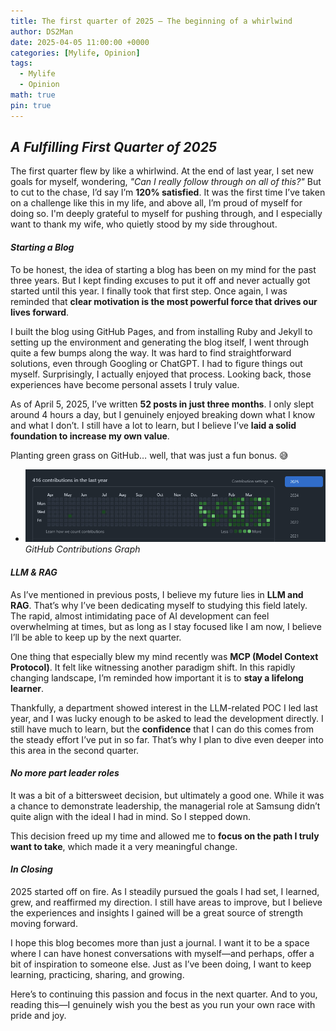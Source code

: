 ```yaml
---
title: The first quarter of 2025 — The beginning of a whirlwind 
author: DS2Man
date: 2025-04-05 11:00:00 +0000
categories: [Mylife, Opinion]
tags:
  - Mylife
  - Opinion
math: true
pin: true
---
```


## *A Fulfilling First Quarter of 2025*

The first quarter flew by like a whirlwind. At the end of last year, I set new goals for myself, wondering, _"Can I really follow through on all of this?"_ But to cut to the chase, I’d say I’m **120% satisfied**. It was the first time I’ve taken on a challenge like this in my life, and above all, I’m proud of myself for doing so. I'm deeply grateful to myself for pushing through, and I especially want to thank my wife, who quietly stood by my side throughout.

#### *Starting a Blog*

To be honest, the idea of starting a blog has been on my mind for the past three years. But I kept finding excuses to put it off and never actually got started until this year. I finally took that first step. Once again, I was reminded that **clear motivation is the most powerful force that drives our lives forward**.

I built the blog using GitHub Pages, and from installing Ruby and Jekyll to setting up the environment and generating the blog itself, I went through quite a few bumps along the way. It was hard to find straightforward solutions, even through Googling or ChatGPT. I had to figure things out myself. Surprisingly, I actually enjoyed that process. Looking back, those experiences have become personal assets I truly value.

As of April 5, 2025, I’ve written **52 posts in just three months**. I only slept around 4 hours a day, but I genuinely enjoyed breaking down what I know and what I don’t. I still have a lot to learn, but I believe I’ve **laid a solid foundation to increase my own value**.

Planting green grass on GitHub… well, that was just a fun bonus. 😅

- ![GitHub Contributions Graph](/assets/img/mylife/2025/2025-04-05-MyOpinion_1.png)
_GitHub Contributions Graph_

#### *LLM & RAG*

As I’ve mentioned in previous posts, I believe my future lies in **LLM and RAG**. That’s why I’ve been dedicating myself to studying this field lately. The rapid, almost intimidating pace of AI development can feel overwhelming at times, but as long as I stay focused like I am now, I believe I’ll be able to keep up by the next quarter.

One thing that especially blew my mind recently was **MCP (Model Context Protocol)**. It felt like witnessing another paradigm shift. In this rapidly changing landscape, I’m reminded how important it is to **stay a lifelong learner**.

Thankfully, a department showed interest in the LLM-related POC I led last year, and I was lucky enough to be asked to lead the development directly. I still have much to learn, but the **confidence** that I can do this comes from the steady effort I’ve put in so far. That’s why I plan to dive even deeper into this area in the second quarter.

#### *No more part leader roles*

It was a bit of a bittersweet decision, but ultimately a good one. While it was a chance to demonstrate leadership, the managerial role at Samsung didn’t quite align with the ideal I had in mind. So I stepped down.

This decision freed up my time and allowed me to **focus on the path I truly want to take**, which made it a very meaningful change.

#### *In Closing*

2025 started off on fire. As I steadily pursued the goals I had set, I learned, grew, and reaffirmed my direction. I still have areas to improve, but I believe the experiences and insights I gained will be a great source of strength moving forward.

I hope this blog becomes more than just a journal. I want it to be a space where I can have honest conversations with myself—and perhaps, offer a bit of inspiration to someone else. Just as I’ve been doing, I want to keep learning, practicing, sharing, and growing.

Here’s to continuing this passion and focus in the next quarter. And to you, reading this—I genuinely wish you the best as you run your own race with pride and joy.